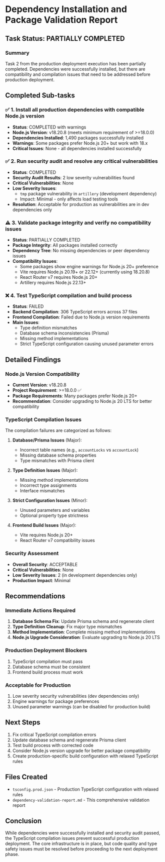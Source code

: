 # Dependency Installation and Package Validation Report

## Task Status: PARTIALLY COMPLETED

### Summary
Task 2 from the production deployment execution has been partially completed. Dependencies were successfully installed, but there are compatibility and compilation issues that need to be addressed before production deployment.

## Completed Sub-tasks

### ✅ 1. Install all production dependencies with compatible Node.js version
- **Status**: COMPLETED with warnings
- **Node.js Version**: v18.20.8 (meets minimum requirement of >=18.0.0)
- **Dependencies Installed**: 1,490 packages successfully installed
- **Warnings**: Some packages prefer Node.js 20+ but work with 18.x
- **Critical Issues**: None - all dependencies installed successfully

### ✅ 2. Run security audit and resolve any critical vulnerabilities
- **Status**: COMPLETED
- **Security Audit Results**: 2 low severity vulnerabilities found
- **Critical Vulnerabilities**: None
- **Low Severity Issues**: 
  - `tmp` package vulnerability in `artillery` (development dependency)
  - Impact: Minimal - only affects load testing tools
- **Resolution**: Acceptable for production as vulnerabilities are in dev dependencies only

### ⚠️ 3. Validate package integrity and verify no compatibility issues
- **Status**: PARTIALLY COMPLETED
- **Package Integrity**: All packages installed correctly
- **Dependency Tree**: No missing dependencies or peer dependency issues
- **Compatibility Issues**: 
  - Some packages show engine warnings for Node.js 20+ preference
  - Vite requires Node.js 20.19+ or 22.12+ (currently using 18.20.8)
  - React Router v7 requires Node.js 20+
  - Artillery requires Node.js 22.13+

### ❌ 4. Test TypeScript compilation and build process
- **Status**: FAILED
- **Backend Compilation**: 306 TypeScript errors across 37 files
- **Frontend Compilation**: Failed due to Node.js version requirements
- **Main Issues**:
  - Type definition mismatches
  - Database schema inconsistencies (Prisma)
  - Missing method implementations
  - Strict TypeScript configuration causing unused parameter errors

## Detailed Findings

### Node.js Version Compatibility
- **Current Version**: v18.20.8
- **Project Requirement**: >=18.0.0 ✅
- **Package Requirements**: Many packages prefer Node.js 20+
- **Recommendation**: Consider upgrading to Node.js 20 LTS for better compatibility

### TypeScript Compilation Issues
The compilation failures are categorized as follows:

1. **Database/Prisma Issues** (Major):
   - Incorrect table names (e.g., `accountLocks` vs `accountLock`)
   - Missing database schema properties
   - Type mismatches with Prisma client

2. **Type Definition Issues** (Major):
   - Missing method implementations
   - Incorrect type assignments
   - Interface mismatches

3. **Strict Configuration Issues** (Minor):
   - Unused parameters and variables
   - Optional property type strictness

4. **Frontend Build Issues** (Major):
   - Vite requires Node.js 20+
   - React Router v7 compatibility issues

### Security Assessment
- **Overall Security**: ACCEPTABLE
- **Critical Vulnerabilities**: None
- **Low Severity Issues**: 2 (in development dependencies only)
- **Production Impact**: Minimal

## Recommendations

### Immediate Actions Required
1. **Database Schema Fix**: Update Prisma schema and regenerate client
2. **Type Definition Cleanup**: Fix major type mismatches
3. **Method Implementation**: Complete missing method implementations
4. **Node.js Upgrade Consideration**: Evaluate upgrading to Node.js 20 LTS

### Production Deployment Blockers
1. TypeScript compilation must pass
2. Database schema must be consistent
3. Frontend build process must work

### Acceptable for Production
1. Low severity security vulnerabilities (dev dependencies only)
2. Engine warnings for package preferences
3. Unused parameter warnings (can be disabled for production build)

## Next Steps
1. Fix critical TypeScript compilation errors
2. Update database schema and regenerate Prisma client
3. Test build process with corrected code
4. Consider Node.js version upgrade for better package compatibility
5. Create production-specific build configuration with relaxed TypeScript rules

## Files Created
- `tsconfig.prod.json` - Production TypeScript configuration with relaxed rules
- `dependency-validation-report.md` - This comprehensive validation report

## Conclusion
While dependencies were successfully installed and security audit passed, the TypeScript compilation issues prevent successful production deployment. The core infrastructure is in place, but code quality and type safety issues must be resolved before proceeding to the next deployment phase.